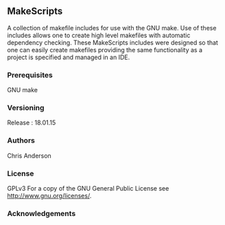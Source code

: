 ## MakeScripts

A collection of makefile includes for use with the GNU make. Use of these includes allows one to  create high level makefiles with automatic dependency checking. These MakeScripts includes were designed so that one can easily create makefiles providing the same functionality as a project is specified and managed in an IDE.


### Prerequisites

GNU make

### Versioning

Release : 18.01.15

### Authors

Chris Anderson

### License

GPLv3  For a copy of the GNU General Public License see <http://www.gnu.org/licenses/>.

### Acknowledgements












